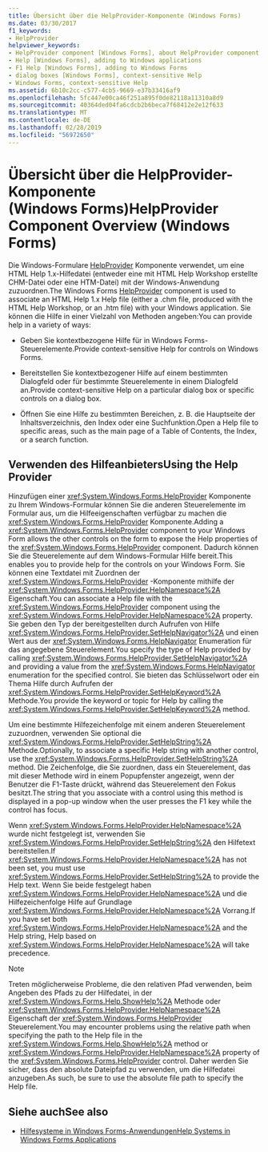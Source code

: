 ```yaml
---
title: Übersicht über die HelpProvider-Komponente (Windows Forms)
ms.date: 03/30/2017
f1_keywords:
- HelpProvider
helpviewer_keywords:
- HelpProvider component [Windows Forms], about HelpProvider component
- Help [Windows Forms], adding to Windows applications
- F1 Help [Windows Forms], adding to Windows Forms
- dialog boxes [Windows Forms], context-sensitive Help
- Windows Forms, context-sensitive Help
ms.assetid: 6b10c2cc-c577-4cb5-9669-e37b33416af9
ms.openlocfilehash: 5fc447e00ca46f251a895f0de82118a11310a8d9
ms.sourcegitcommit: 40364ded04fa6cdcb2b6beca7f68412e2e12f633
ms.translationtype: MT
ms.contentlocale: de-DE
ms.lasthandoff: 02/28/2019
ms.locfileid: "56972650"
---
```

# <a name="helpprovider-component-overview-windows-forms"></a><span data-ttu-id="9766e-102">Übersicht über die HelpProvider-Komponente (Windows Forms)</span><span class="sxs-lookup"><span data-stu-id="9766e-102">HelpProvider Component Overview (Windows Forms)</span></span>
<span data-ttu-id="9766e-103">Die Windows-Formulare [HelpProvider](../../../../docs/framework/winforms/controls/helpprovider-component-windows-forms.md) Komponente verwendet, um eine HTML Help 1.x-Hilfedatei (entweder eine mit HTML Help Workshop erstellte CHM-Datei oder eine HTM-Datei) mit der Windows-Anwendung zuzuordnen.</span><span class="sxs-lookup"><span data-stu-id="9766e-103">The Windows Forms [HelpProvider](../../../../docs/framework/winforms/controls/helpprovider-component-windows-forms.md) component is used to associate an HTML Help 1.x Help file (either a .chm file, produced with the HTML Help Workshop, or an .htm file) with your Windows application.</span></span> <span data-ttu-id="9766e-104">Sie können die Hilfe in einer Vielzahl von Methoden angeben:</span><span class="sxs-lookup"><span data-stu-id="9766e-104">You can provide help in a variety of ways:</span></span>  
  
-   <span data-ttu-id="9766e-105">Geben Sie kontextbezogene Hilfe für in Windows Forms-Steuerelemente.</span><span class="sxs-lookup"><span data-stu-id="9766e-105">Provide context-sensitive Help for controls on Windows Forms.</span></span>  
  
-   <span data-ttu-id="9766e-106">Bereitstellen Sie kontextbezogener Hilfe auf einem bestimmten Dialogfeld oder für bestimmte Steuerelemente in einem Dialogfeld an.</span><span class="sxs-lookup"><span data-stu-id="9766e-106">Provide context-sensitive Help on a particular dialog box or specific controls on a dialog box.</span></span>  
  
-   <span data-ttu-id="9766e-107">Öffnen Sie eine Hilfe zu bestimmten Bereichen, z. B. die Hauptseite der Inhaltsverzeichnis, den Index oder eine Suchfunktion.</span><span class="sxs-lookup"><span data-stu-id="9766e-107">Open a Help file to specific areas, such as the main page of a Table of Contents, the Index, or a search function.</span></span>  
  
## <a name="using-the-help-provider"></a><span data-ttu-id="9766e-108">Verwenden des Hilfeanbieters</span><span class="sxs-lookup"><span data-stu-id="9766e-108">Using the Help Provider</span></span>  
 <span data-ttu-id="9766e-109">Hinzufügen einer <xref:System.Windows.Forms.HelpProvider> Komponente zu Ihrem Windows-Formular können Sie die anderen Steuerelemente im Formular aus, um die Hilfeeigenschaften verfügbar zu machen die <xref:System.Windows.Forms.HelpProvider> Komponente.</span><span class="sxs-lookup"><span data-stu-id="9766e-109">Adding a <xref:System.Windows.Forms.HelpProvider> component to your Windows Form allows the other controls on the form to expose the Help properties of the <xref:System.Windows.Forms.HelpProvider> component.</span></span> <span data-ttu-id="9766e-110">Dadurch können Sie die Steuerelemente auf dem Windows-Formular Hilfe bereit.</span><span class="sxs-lookup"><span data-stu-id="9766e-110">This enables you to provide help for the controls on your Windows Form.</span></span> <span data-ttu-id="9766e-111">Sie können eine Textdatei mit Zuordnen der <xref:System.Windows.Forms.HelpProvider> -Komponente mithilfe der <xref:System.Windows.Forms.HelpProvider.HelpNamespace%2A> Eigenschaft.</span><span class="sxs-lookup"><span data-stu-id="9766e-111">You can associate a Help file with the <xref:System.Windows.Forms.HelpProvider> component using the <xref:System.Windows.Forms.HelpProvider.HelpNamespace%2A> property.</span></span> <span data-ttu-id="9766e-112">Sie geben den Typ der bereitgestellten durch Aufrufen von Hilfe <xref:System.Windows.Forms.HelpProvider.SetHelpNavigator%2A> und einen Wert aus der <xref:System.Windows.Forms.HelpNavigator> Enumeration für das angegebene Steuerelement.</span><span class="sxs-lookup"><span data-stu-id="9766e-112">You specify the type of Help provided by calling <xref:System.Windows.Forms.HelpProvider.SetHelpNavigator%2A> and providing a value from the <xref:System.Windows.Forms.HelpNavigator> enumeration for the specified control.</span></span> <span data-ttu-id="9766e-113">Sie bieten das Schlüsselwort oder ein Thema Hilfe durch Aufrufen der <xref:System.Windows.Forms.HelpProvider.SetHelpKeyword%2A> Methode.</span><span class="sxs-lookup"><span data-stu-id="9766e-113">You provide the keyword or topic for Help by calling the <xref:System.Windows.Forms.HelpProvider.SetHelpKeyword%2A> method.</span></span>  
  
 <span data-ttu-id="9766e-114">Um eine bestimmte Hilfezeichenfolge mit einem anderen Steuerelement zuzuordnen, verwenden Sie optional die <xref:System.Windows.Forms.HelpProvider.SetHelpString%2A> Methode.</span><span class="sxs-lookup"><span data-stu-id="9766e-114">Optionally, to associate a specific Help string with another control, use the <xref:System.Windows.Forms.HelpProvider.SetHelpString%2A> method.</span></span> <span data-ttu-id="9766e-115">Die Zeichenfolge, die Sie zuordnen, dass ein Steuerelement, das mit dieser Methode wird in einem Popupfenster angezeigt, wenn der Benutzer die F1-Taste drückt, während das Steuerelement den Fokus besitzt.</span><span class="sxs-lookup"><span data-stu-id="9766e-115">The string that you associate with a control using this method is displayed in a pop-up window when the user presses the F1 key while the control has focus.</span></span>  
  
 <span data-ttu-id="9766e-116">Wenn <xref:System.Windows.Forms.HelpProvider.HelpNamespace%2A> wurde nicht festgelegt ist, verwenden Sie <xref:System.Windows.Forms.HelpProvider.SetHelpString%2A> den Hilfetext bereitstellen.</span><span class="sxs-lookup"><span data-stu-id="9766e-116">If <xref:System.Windows.Forms.HelpProvider.HelpNamespace%2A> has not been set, you must use <xref:System.Windows.Forms.HelpProvider.SetHelpString%2A> to provide the Help text.</span></span> <span data-ttu-id="9766e-117">Wenn Sie beide festgelegt haben <xref:System.Windows.Forms.HelpProvider.HelpNamespace%2A> und die Hilfezeichenfolge Hilfe auf Grundlage <xref:System.Windows.Forms.HelpProvider.HelpNamespace%2A> Vorrang.</span><span class="sxs-lookup"><span data-stu-id="9766e-117">If you have set both <xref:System.Windows.Forms.HelpProvider.HelpNamespace%2A> and the Help string, Help based on <xref:System.Windows.Forms.HelpProvider.HelpNamespace%2A> will take precedence.</span></span>  
  
> [!NOTE]
>  <span data-ttu-id="9766e-118">Treten möglicherweise Probleme, die den relativen Pfad verwenden, beim Angeben des Pfads zu der Hilfedatei, in der <xref:System.Windows.Forms.Help.ShowHelp%2A> Methode oder <xref:System.Windows.Forms.HelpProvider.HelpNamespace%2A> Eigenschaft der <xref:System.Windows.Forms.HelpProvider> Steuerelement.</span><span class="sxs-lookup"><span data-stu-id="9766e-118">You may encounter problems using the relative path when specifying the path to the Help file in the <xref:System.Windows.Forms.Help.ShowHelp%2A> method or <xref:System.Windows.Forms.HelpProvider.HelpNamespace%2A> property of the <xref:System.Windows.Forms.HelpProvider> control.</span></span> <span data-ttu-id="9766e-119">Daher werden Sie sicher, dass den absolute Dateipfad zu verwenden, um die Hilfedatei anzugeben.</span><span class="sxs-lookup"><span data-stu-id="9766e-119">As such, be sure to use the absolute file path to specify the Help file.</span></span>  
  
## <a name="see-also"></a><span data-ttu-id="9766e-120">Siehe auch</span><span class="sxs-lookup"><span data-stu-id="9766e-120">See also</span></span>
- [<span data-ttu-id="9766e-121">Hilfesysteme in Windows Forms-Anwendungen</span><span class="sxs-lookup"><span data-stu-id="9766e-121">Help Systems in Windows Forms Applications</span></span>](../../../../docs/framework/winforms/advanced/help-systems-in-windows-forms-applications.md)
